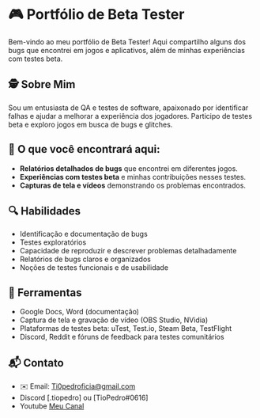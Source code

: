 # 🎮 Portfólio de Beta Tester

Bem-vindo ao meu portfólio de Beta Tester! Aqui compartilho alguns dos bugs que encontrei em jogos e aplicativos, além de minhas experiências com testes beta.

## 🕵️ Sobre Mim
Sou um entusiasta de QA e testes de software, apaixonado por identificar falhas e ajudar a melhorar a experiência dos jogadores. Participo de testes beta e exploro jogos em busca de bugs e glitches.

## 📂 O que você encontrará aqui:
- **Relatórios detalhados de bugs** que encontrei em diferentes jogos.
- **Experiências com testes beta** e minhas contribuições nesses testes.
- **Capturas de tela e vídeos** demonstrando os problemas encontrados.

 ## 🔍 Habilidades 

  - Identificação e documentação de bugs 
  - Testes exploratórios 
  - Capacidade de reproduzir e descrever problemas detalhadamente 
  - Relatórios de bugs claros e organizados 
  - Noções de testes funcionais e de usabilidade 


 ## 🔧 Ferramentas 
  - Google Docs, Word (documentação)
  - Captura de tela e gravação de vídeo (OBS Studio, NVidia)
  - Plataformas de testes beta: uTest, Test.io, Steam Beta, TestFlight
  - Discord, Reddit e fóruns de feedback para testes comunitários 


  
## 📬 Contato
- ✉️ Email: [Ti0pedroficia@gmail.com](mailto:Ti0pedroficial@gmail.com)
- Discord [.tiopedro] ou [TioPedro#0616] 
- Youtube [Meu Canal](https://www.youtube.com/@tiopedro7759)
